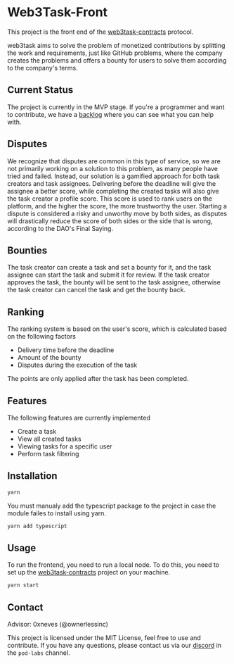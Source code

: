# Web3Task-Front

This project is the front end of the [web3task-contracts](https://github.com/w3b3d3v/web3task-contracts) protocol.

web3task aims to solve the problem of monetized contributions by splitting the work and requirements, just like GitHub problems, where the company creates the problems and offers a bounty for users to solve them according to the company's terms.

## Current Status

The project is currently in the MVP stage.
If you're a programmer and want to contribute, we have a [backlog](https://github.com/orgs/w3b3d3v/projects/6/views/2) where you can see what you can help with.

## Disputes

We recognize that disputes are common in this type of service, so we are not primarily working on a solution to this problem, as many people have tried and failed. Instead, our solution is a gamified approach for both task creators and task assignees. Delivering before the deadline will give the assignee a better score, while completing the created tasks will also give the task creator a profile score. This score is used to rank users on the platform, and the higher the score, the more trustworthy the user. Starting a dispute is considered a risky and unworthy move by both sides, as disputes will drastically reduce the score of both sides or the side that is wrong, according to the DAO's Final Saying.

## Bounties

The task creator can create a task and set a bounty for it, and the task assignee can start the task and submit it for review. If the task creator approves the task, the bounty will be sent to the task assignee, otherwise the task creator can cancel the task and get the bounty back.

## Ranking

The ranking system is based on the user's score, which is calculated based on the following factors

- Delivery time before the deadline
- Amount of the bounty
- Disputes during the execution of the task

The points are only applied after the task has been completed.

## Features

The following features are currently implemented

- Create a task
- View all created tasks
- Viewing tasks for a specific user
- Perform task filtering

## Installation

```bash
yarn
```

You must manualy add the typescript package to the project in case the module failes to install using yarn.

```bash
yarn add typescript
```

## Usage

To run the frontend, you need to run a local node. To do this, you need to set up the [web3task-contracts](https://github.com/w3b3d3v/web3task-contracts) project on your machine.

```bash
yarn start
```

## Contact

Advisor: 0xneves (@ownerlessinc)

This project is licensed under the MIT License, feel free to use and contribute. If you have any questions, please contact us via our [discord](https://discord.gg/web3dev) in the `pod-labs` channel.
